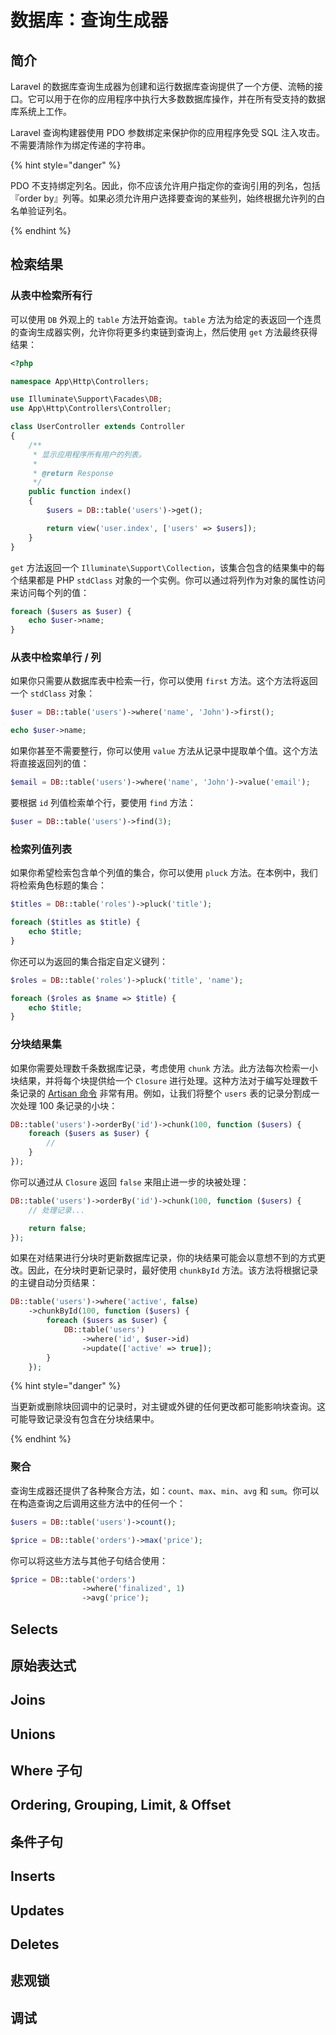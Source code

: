# 数据库：查询生成器

## 简介

Laravel 的数据库查询生成器为创建和运行数据库查询提供了一个方便、流畅的接口。它可以用于在你的应用程序中执行大多数数据库操作，并在所有受支持的数据库系统上工作。

Laravel 查询构建器使用 PDO 参数绑定来保护你的应用程序免受 SQL 注入攻击。不需要清除作为绑定传递的字符串。

{% hint style="danger" %}

PDO 不支持绑定列名。因此，你不应该允许用户指定你的查询引用的列名，包括『order by』列等。如果必须允许用户选择要查询的某些列，始终根据允许列的白名单验证列名。

{% endhint %}

## 检索结果

### 从表中检索所有行

可以使用 `DB` 外观上的 `table` 方法开始查询。`table` 方法为给定的表返回一个连贯的查询生成器实例，允许你将更多约束链到查询上，然后使用 `get` 方法最终获得结果：

```php
<?php

namespace App\Http\Controllers;

use Illuminate\Support\Facades\DB;
use App\Http\Controllers\Controller;

class UserController extends Controller
{
    /**
     * 显示应用程序所有用户的列表。
     *
     * @return Response
     */
    public function index()
    {
        $users = DB::table('users')->get();

        return view('user.index', ['users' => $users]);
    }
}
```

`get` 方法返回一个 `Illuminate\Support\Collection`，该集合包含的结果集中的每个结果都是 PHP `stdClass` 对象的一个实例。你可以通过将列作为对象的属性访问来访问每个列的值：

```php
foreach ($users as $user) {
    echo $user->name;
}
```

### 从表中检索单行 / 列

如果你只需要从数据库表中检索一行，你可以使用 `first` 方法。这个方法将返回一个 `stdClass` 对象：

```php
$user = DB::table('users')->where('name', 'John')->first();

echo $user->name;
```

如果你甚至不需要整行，你可以使用 `value` 方法从记录中提取单个值。这个方法将直接返回列的值：

```php
$email = DB::table('users')->where('name', 'John')->value('email');
```

要根据 `id` 列值检索单个行，要使用 `find` 方法：

```php
$user = DB::table('users')->find(3);
```

### 检索列值列表

如果你希望检索包含单个列值的集合，你可以使用 `pluck` 方法。在本例中，我们将检索角色标题的集合：

```php
$titles = DB::table('roles')->pluck('title');

foreach ($titles as $title) {
    echo $title;
}
```

你还可以为返回的集合指定自定义键列：

```php
$roles = DB::table('roles')->pluck('title', 'name');

foreach ($roles as $name => $title) {
    echo $title;
}
```

### 分块结果集

如果你需要处理数千条数据库记录，考虑使用 `chunk` 方法。此方法每次检索一小块结果，并将每个块提供给一个 `Closure` 进行处理。这种方法对于编写处理数千条记录的 [Artisan 命令](https://laravel.com/docs/5.8/artisan) 非常有用。例如，让我们将整个 `users` 表的记录分割成一次处理 100 条记录的小块：

```php
DB::table('users')->orderBy('id')->chunk(100, function ($users) {
    foreach ($users as $user) {
        //
    }
});
```

你可以通过从 `Closure` 返回 `false` 来阻止进一步的块被处理：

```php
DB::table('users')->orderBy('id')->chunk(100, function ($users) {
    // 处理记录...

    return false;
});
```

如果在对结果进行分块时更新数据库记录，你的块结果可能会以意想不到的方式更改。因此，在分块时更新记录时，最好使用 `chunkById` 方法。该方法将根据记录的主键自动分页结果：

```php
DB::table('users')->where('active', false)
    ->chunkById(100, function ($users) {
        foreach ($users as $user) {
            DB::table('users')
                ->where('id', $user->id)
                ->update(['active' => true]);
        }
    });
```

{% hint style="danger" %}

当更新或删除块回调中的记录时，对主键或外键的任何更改都可能影响块查询。这可能导致记录没有包含在分块结果中。

{% endhint %}

### 聚合

查询生成器还提供了各种聚合方法，如：`count`、`max`、`min`、`avg` 和 `sum`。你可以在构造查询之后调用这些方法中的任何一个：

```php
$users = DB::table('users')->count();

$price = DB::table('orders')->max('price');
```

你可以将这些方法与其他子句结合使用：

```php
$price = DB::table('orders')
                ->where('finalized', 1)
                ->avg('price');
```

## Selects

## 原始表达式

## Joins

## Unions

## Where 子句

## Ordering, Grouping, Limit, & Offset

## 条件子句

## Inserts

## Updates

## Deletes

## 悲观锁

## 调试

